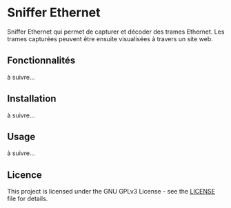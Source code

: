 # Sniffer Ethernet
Sniffer Ethernet qui permet de capturer et décoder des trames Ethernet. Les trames capturées peuvent être ensuite visualisées à travers un site web.

## Fonctionnalités
à suivre...

## Installation
à suivre...

## Usage
à suivre...

## Licence
This project is licensed under the GNU GPLv3 License - see the [LICENSE](LICENSE) file for details.
